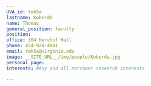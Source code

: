 ```yaml
---
UVA_id: tmk5a
lastname: Koberda
name: Thomas
general_position: faculty
position:
office: 304 Kerchof Hall
phone: 434-924-4941
email: tmk5a@virginia.edu
image: __SITE_URL__/img/people/Koberda.jpg
personal_page:
interests: #Any and all narrower research interests

---
```

